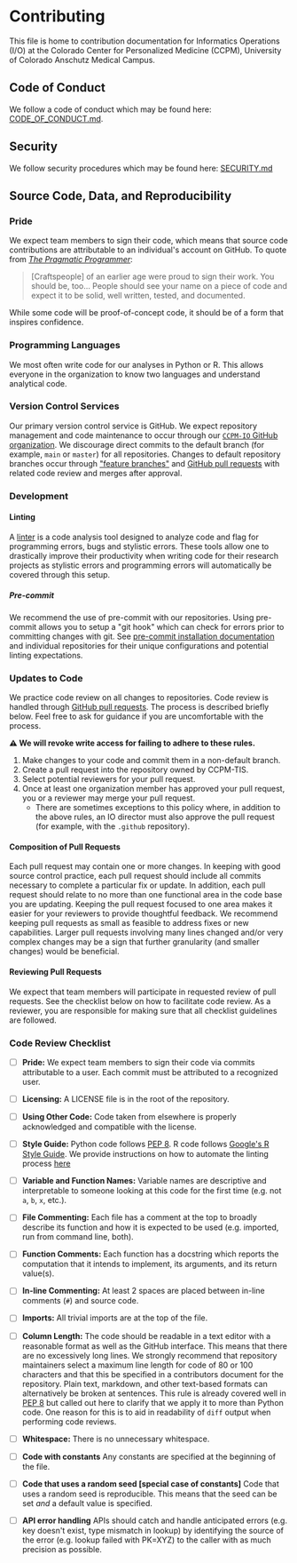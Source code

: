 # Contributing

This file is home to contribution documentation for Informatics Operations (I/O) at the Colorado Center for Personalized Medicine (CCPM), University of Colorado Anschutz Medical Campus.

## Code of Conduct

We follow a code of conduct which may be found here: [CODE_OF_CONDUCT.md](https://github.com/CCPM-IO/.github/CODE_OF_CONDUCT.md).

## Security

We follow security procedures which may be found here: [SECURITY.md](https://github.com/CCPM-IO/.github/SECURITY.md)

## Source Code, Data, and Reproducibility

### Pride

We expect team members to sign their code, which means that source code contributions are attributable to an individual's account on GitHub.
To quote from [_The Pragmatic Programmer_](https://www.oreilly.com/library/view/the-pragmatic-programmer/9780135956977/):

> \[Craftspeople\] of an earlier age were proud to sign their work.
> You should be, too…
> People should see your name on a piece of code and expect it to be solid, well written, tested, and documented.

While some code will be proof-of-concept code, it should be of a form that inspires confidence.

### Programming Languages

We most often write code for our analyses in Python or R.
This allows everyone in the organization to know two languages and understand analytical code.

### Version Control Services

Our primary version control service is GitHub.
We expect repository management and code maintenance to occur through our [`CCPM-IO` GitHub organization](https://github.com/CCPM-IO).
We discourage direct commits to the default branch (for example, `main` or `master`) for all repositories.
Changes to default repository branches occur through ["feature branches"](https://www.atlassian.com/git/tutorials/comparing-workflows/feature-branch-workflow) and [GitHub pull requests](https://docs.github.com/en/pull-requests/collaborating-with-pull-requests/proposing-changes-to-your-work-with-pull-requests/creating-a-pull-request) with related code review and merges after  approval.

### Development

#### Linting

A [linter](<https://en.wikipedia.org/wiki/Lint_(software)>) is a code analysis tool designed to analyze code and flag for programming errors, bugs and stylistic errors.
These tools allow one to drastically improve their productivity when writing code for their research projects as stylistic errors and programming errors will automatically be covered through this setup.

##### Pre-commit

We recommend the use of pre-commit with our repositories.
Using pre-commit allows you to setup a "git hook" which can check for errors prior to committing changes with git.
See [pre-commit installation documentation](https://pre-commit.com/#install) and individual repositories for their unique configurations and potential linting expectations.

### Updates to Code

We practice code review on all changes to repositories.
Code review is handled through [GitHub pull requests](https://docs.github.com/en/pull-requests/collaborating-with-pull-requests/proposing-changes-to-your-work-with-pull-requests/creating-a-pull-request).
The process is described briefly below.
Feel free to ask for guidance if you are uncomfortable with the process.

**⚠️ We will revoke write access for failing to adhere to these rules.**

1. Make changes to your code and commit them in a non-default branch.
1. Create a pull request into the repository owned by CCPM-TIS.
1. Select potential reviewers for your pull request.
1. Once at least one organization member has approved your pull request, you or a reviewer may merge your pull request.
   - There are sometimes exceptions to this policy where, in addition to the above rules, an IO director must also approve the pull request (for example, with the `.github` repository).

#### Composition of Pull Requests

Each pull request may contain one or more changes.
In keeping with good source control practice, each pull request should include all commits necessary to complete a particular fix or update.
In addition, each pull request should relate to no more than one functional area in the code base you are updating.
Keeping the pull request focused to one area makes it easier for your reviewers to provide thoughtful feedback.
We recommend keeping pull requests as small as feasible to address fixes or new capabilities.
Larger pull requests involving many lines changed and/or very complex changes may be a sign that further granularity (and smaller changes) would be beneficial.

#### Reviewing Pull Requests

We expect that team members will participate in requested review of pull requests.
See the checklist below on how to facilitate code review.
As a reviewer, you are responsible for making sure that all checklist guidelines are followed.

### Code Review Checklist

- [ ] **Pride:** We expect team members to sign their code via commits attributable to a user.
  Each commit must be attributed to a recognized user.

- [ ] **Licensing:** A LICENSE file is in the root of the repository.

- [ ] **Using Other Code:** Code taken from elsewhere is properly acknowledged and compatible with the license.

- [ ] **Style Guide:** Python code follows [PEP 8](https://www.python.org/dev/peps/pep-0008).
  R code follows [Google's R Style Guide](https://google.github.io/styleguide/Rguide.xml).
  We provide instructions on how to automate the linting process [here](linter_install_tutorial.md)

- [ ] **Variable and Function Names:** Variable names are descriptive and interpretable to someone looking at this code for the first time (e.g. not `a`, `b`, `x`, etc.).

- [ ] **File Commenting:** Each file has a comment at the top to broadly describe its function and how it is expected to be used (e.g. imported, run from command line, both).

- [ ] **Function Comments:** Each function has a docstring which reports the computation that it intends to implement, its arguments, and its return value(s).

- [ ] **In-line Commenting:** At least 2 spaces are placed between in-line comments (`#`) and source code.

- [ ] **Imports:** All trivial imports are at the top of the file.

- [ ] **Column Length:** The code should be readable in a text editor with a reasonable format as well as the GitHub interface.
  This means that there are no excessively long lines.
  We strongly recommend that repository maintainers select a maximum line length for code of 80 or 100 characters and that this be specified in a contributors document for the repository.
  Plain text, markdown, and other text-based formats can alternatively be broken at sentences.
  This rule is already covered well in [PEP 8](https://www.python.org/dev/peps/pep-0008/#maximum-line-length) but called out here to clarify that we apply it to more than Python code.
  One reason for this is to aid in readability of `diff` output when performing code reviews.

- [ ] **Whitespace:** There is no unnecessary whitespace.

- [ ] **Code with constants** Any constants are specified at the beginning of the file.

- [ ] **Code that uses a random seed \[special case of constants\]** Code that uses a random seed is reproducible.
  This means that the seed can be set _and_ a default value is specified.

- [ ] **API error handling** APIs should catch and handle anticipated errors (e.g. key doesn't exist, type mismatch in lookup) by identifying the source of the error (e.g. lookup failed with PK=XYZ) to the caller with as much precision as possible.
